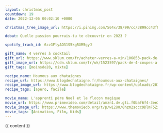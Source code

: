 ```yaml
---
layout: christmas_post
countdown: 19
date: 2022-12-06 00:02:10 +0000

christmas_tree_image_url: https://i.pinimg.com/564x/38/99/cc/3899cc43f87323d621850e73ef2de952.jpg

debat: Quelle passion pourrais-tu te découvrir en 2023 ?

spotify_track_id: 6zzGFlyAO31S5kg5XM5gyJ

gift_name: 4 verres à cocktail
gift_url: https://www.sklum.com/fr/acheter-verres-a-vin/106853-pack-de-4-coupes-a-champagne-en-verre-15-cl-laisa.html?id_c=213045&gclid=Cj0KCQiA1ZGcBhCoARIsAGQ0kkrR9Rbu19Ld8fPcQkoYpPzxib3WdPfIAnlIn4cHcLSTvQ7IZ6_xiIMaAifgEALw_wcB
gift_image_url: https://cdn.sklum.com/fr/wk/1523597/pack-de-4-coupes-a-champagne-en-verre-15-cl-laisa.jpg?_gl=1*mr3b0k*_up*MQ..&gclid=Cj0KCQiA1ZGcBhCoARIsAGQ0kkrR9Rbu19Ld8fPcQkoYpPzxib3WdPfIAnlIn4cHcLSTvQ7IZ6_xiIMaAifgEALw_wcB
gift_tags: [moinsde20, mixte]

recipe_name: Houmous aux chataignes
recipe_url: https://www.blogdechataigne.fr/houmous-aux-chataignes/
recipe_image_url: https://www.blogdechataigne.fr/wp-content/uploads/2018/11/Houmous-chataignes-11.jpg
recipe_tags: [apero, facile]

movie_name: L'apprenti père Noel et le flocon magique
movie_url: https://www.primevideo.com/detail/amzn1.dv.gti.f0baf6f4-3ee3-3f8e-1e8a-71f0216e1947/ref=av_auth_return_redir?autoplay=1
movie_image_url: https://www.themoviedb.org/t/p/w1280/8hzm2sccc9DlmF5Zimycnq1oF0e.jpg
movie_tags: [Animation, Film, Kids]
---
```


{{ content }}

